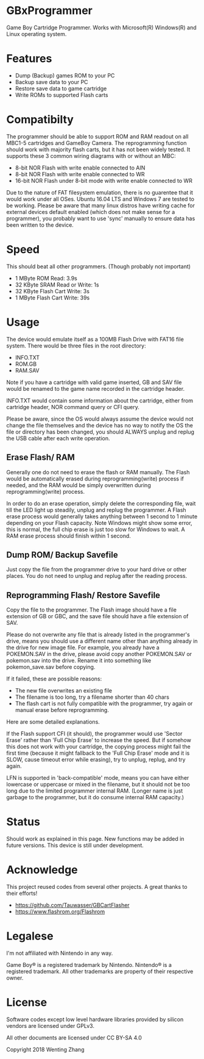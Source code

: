 # GBxProgrammer

Game Boy Cartridge Programmer. Works with Microsoft(R) Windows(R) and Linux operating system.

# Features

* Dump (Backup) games ROM to your PC
* Backup save data to your PC
* Restore save data to game cartridge
* Write ROMs to supported Flash carts

# Compatibilty

The programmer should be able to support ROM and RAM readout on all MBC1-5 cartridges and GameBoy Camera. The reprogramming function should work with majority flash carts, but it has not been widely tested. It supports these 3 common wiring diagrams with or without an MBC:

* 8-bit NOR Flash with write enable connected to AIN
* 8-bit NOR Flash with write enable connected to WR
* 16-bit NOR Flash under 8-bit mode with write enable connected to WR

Due to the nature of FAT filesystem emulation, there is no guarentee that it would work under all OSes. Ubuntu 16.04 LTS and Windows 7 are tested to be working. Please be aware that many linux distros have writing cache for external devices default enabled (which does not make sense for a programmer), you probably want to use 'sync' manually to ensure data has been written to the device.

# Speed

This should beat all other programmers. (Though probably not important)

* 1 MByte ROM Read: 3.9s
* 32 KByte SRAM Read or Write: 1s
* 32 KByte Flash Cart Write: 3s
* 1 MByte Flash Cart Write: 39s

# Usage

The device would emulate itself as a 100MB Flash Drive with FAT16 file system. There would be three files in the root directory:

* INFO.TXT
* ROM.GB
* RAM.SAV

Note if you have a cartridge with valid game inserted, GB and SAV file would be renamed to the game name recorded in the cartridge header. 

INFO.TXT would contain some information about the cartridge, either from cartridge header, NOR command query or CFI query.

Please be aware, since the OS would always assume the device would not change the file themselves and the device has no way to notify the OS the file or directory has been changed, you should ALWAYS unplug and replug the USB cable after each write operation.

## Erase Flash/ RAM

Generally one do not need to erase the flash or RAM manually. The Flash would be automatically erased during reprogramming(write) process if needed, and the RAM would be simply overwritten during reprogramming(write) process.

In order to do an erase operation, simply delete the corresponding file, wait till the LED light up steadily, unplug and replug the programmer. A Flash erase process would generally takes anything between 1 second to 1 minute depending on your Flash capacity. Note Windows might show some error, this is normal, the full chip erase is just too slow for Windows to wait. A RAM erase process should finish within 1 second. 

## Dump ROM/ Backup Savefile

Just copy the file from the programmer drive to your hard drive or other places. You do not need to unplug and replug after the reading process.

## Reprogramming Flash/ Restore Savefile

Copy the file to the programmer. The Flash image should have a file extension of GB or GBC, and the save file should have a file extension of SAV. 

Please do not overwrite any file that is already listed in the programmer's drive, means you should use a different name other than anything already in the drive for new image file. For example, you already have a POKEMON.SAV in the drive, please avoid copy another POKEMON.SAV or pokemon.sav into the drive. Rename it into something like pokemon_save.sav before copying.

If it failed, these are possible reasons:

* The new file overwrites an existing file
* The filename is too long, try a filename shorter than 40 chars
* The flash cart is not fully compatible with the programmer, try again or manual erase before reprogramming.

Here are some detailed explanations.

If the Flash support CFI (it should), the programmer would use 'Sector Erase' rather than 'Full Chip Erase' to increase the speed. But if somehow this does not work with your cartridge, the copying process might fail the first time (because it might fallback to the 'Full Chip Erase' mode and it is SLOW, cause timeout error while erasing), try to unplug, replug, and try again. 

LFN is supported in 'back-compatible' mode, means you can have either lowercase or uppercase or mixed in the filename, but it should not be too long due to the limited programmer internal RAM. (Longer name is just garbage to the programmer, but it do consume internal RAM capacity.)

# Status

Should work as explained in this page. New functions may be added in future versions. This device is still under development.

# Acknowledge

This project reused codes from several other projects. A great thanks to their efforts!

* https://github.com/Tauwasser/GBCartFlasher
* https://www.flashrom.org/Flashrom

# Legalese

I'm not affiliated with Nintendo in any way.

Game Boy® is a registered trademark by Nintendo. Nintendo® is a registered trademark. All other trademarks are property of their respective owner.

# License

Software codes except low level hardware libraries provided by silicon vendors are licensed under GPLv3.

All other documents are licensed under CC BY-SA 4.0

Copyright 2018 Wenting Zhang
